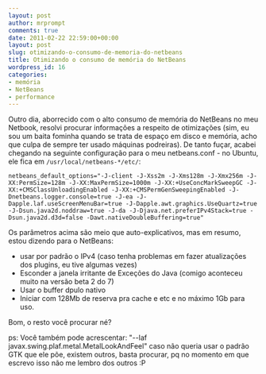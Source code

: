 ```yaml
---
layout: post
author: mrprompt
comments: true
date: 2011-02-22 22:59:00+00:00
layout: post
slug: otimizando-o-consumo-de-memoria-do-netbeans
title: Otimizando o consumo de memória do NetBeans
wordpress_id: 16
categories:
- memória
- NetBeans
- performance
---
```


Outro dia, aborrecido com o alto consumo de memória do NetBeans no meu Netbook, resolvi procurar informações a respeito de otimizações (sim, eu sou um baita fominha quando se trata de espaço em disco e memória, acho que culpa de sempre ter usado máquinas podreiras).
De tanto fuçar, acabei chegando na seguinte configuração para o meu netbeans.conf - no Ubuntu, ele fica em `/usr/local/netbeans-*/etc/`:
```
netbeans_default_options="-J-client -J-Xss2m -J-Xms128m -J-Xmx256m -J-XX:PermSize=128m -J-XX:MaxPermSize=1000m -J-XX:+UseConcMarkSweepGC -J-XX:+CMSClassUnloadingEnabled -J-XX:+CMSPermGenSweepingEnabled -J-Dnetbeans.logger.console=true -J-ea -J-Dapple.laf.useScreenMenuBar=true -J-Dapple.awt.graphics.UseQuartz=true -J-Dsun.java2d.noddraw=true -J-da -J-Djava.net.preferIPv4Stack=true -Dsun.java2d.d3d=false -Dawt.nativeDoubleBuffering=true"
```
Os parâmetros acima são meio que auto-explicativos, mas em resumo, estou dizendo para o NetBeans:
- usar por padrão o IPv4 (caso tenha problemas em fazer atualizações dos plugins, eu tive algumas vezes)
- Esconder a janela irritante de Exceções do Java (comigo aconteceu muito na versão beta 2 do 7)
- Usar o buffer dpulo nativo
- Iniciar com 128Mb de reserva pra cache e etc e no máximo 1Gb para uso.

Bom, o resto você procurar né?

ps: Você também pode acrescentar: "--laf javax.swing.plaf.metal.MetalLookAndFeel" caso não queria usar o padrão GTK que ele põe, existem outros, basta procurar, pq no momento em que escrevo isso não me lembro dos outros :P
